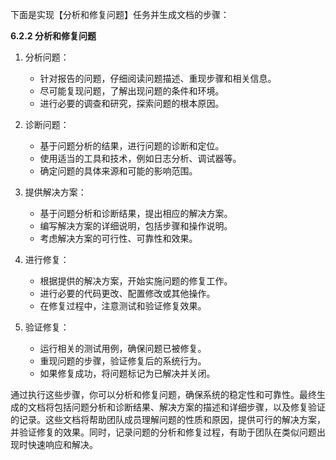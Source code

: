 下面是实现【分析和修复问题】任务并生成文档的步骤：

**6.2.2 分析和修复问题**

1. 分析问题：
   - 针对报告的问题，仔细阅读问题描述、重现步骤和相关信息。
   - 尽可能复现问题，了解出现问题的条件和环境。
   - 进行必要的调查和研究，探索问题的根本原因。

2. 诊断问题：
   - 基于问题分析的结果，进行问题的诊断和定位。
   - 使用适当的工具和技术，例如日志分析、调试器等。
   - 确定问题的具体来源和可能的影响范围。

3. 提供解决方案：
   - 基于问题分析和诊断结果，提出相应的解决方案。
   - 编写解决方案的详细说明，包括步骤和操作说明。
   - 考虑解决方案的可行性、可靠性和效果。

4. 进行修复：
   - 根据提供的解决方案，开始实施问题的修复工作。
   - 进行必要的代码更改、配置修改或其他操作。
   - 在修复过程中，注意测试和验证修复效果。

5. 验证修复：
   - 运行相关的测试用例，确保问题已被修复。
   - 重现问题的步骤，验证修复后的系统行为。
   - 如果修复成功，将问题标记为已解决并关闭。

通过执行这些步骤，你可以分析和修复问题，确保系统的稳定性和可靠性。最终生成的文档将包括问题分析和诊断结果、解决方案的描述和详细步骤，以及修复验证的记录。这些文档将帮助团队成员理解问题的性质和原因，提供可行的解决方案，并验证修复的效果。同时，记录问题的分析和修复过程，有助于团队在类似问题出现时快速响应和解决。
